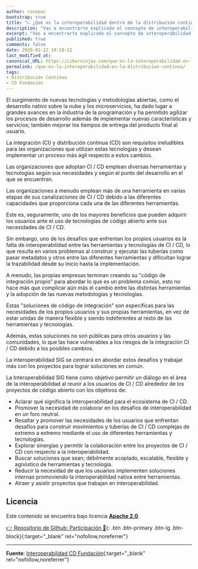```yaml
---
author: rosepac
bootstrap: true
title: "▷ ¿Qué es la interoperabilidad dentro de la distribución continua?"
description: "Vas a encontrarte explicado el concepto de interoperabilidad dentro del mundo CI / CD además del equipo de trabajo sobre el desarrollo del término en sí"
excerpt: "Vas a encontrarte explicado el concepto de interoperabilidad dentro del mundo CI / CD además del equipo de trabajo sobre el desarrollo del término en sí"
published: true
comments: false
date: 2020-01-22 19:10:12
last_modified_at: 
canonical_URL: https://ciberninjas.com/que-es-la-interoperabilidad-en-la-distribucion-continua/
permalink: /que-es-la-interoperabilidad-en-la-distribucion-continua/
tags:
- Distribución Continua
- CD Fundación
---
```


El surgimiento de nuevas tecnologías y metodologías abiertas, como el desarrollo nativo sobre la nube y los microservicios, ha dado lugar a grandes avances en la industria de la programación y ha permitido agilizar los procesos de desarrollo además de implementar nuevas características y servicios; también mejorar los tiempos de entrega del producto final al usuario.

La integración (CI) y distribución continua (CD) son requisitos ineludibles para las organizaciones que utilizan estas tecnologías y desean implementar un proceso más ágil respecto a estos cambios.

Las organizaciones que adoptan CI / CD emplean diversas herramientas y tecnologías según sus necesidades y según el punto del desarrollo en el que se encuentran.

Las organizaciones a menudo emplean más de una herramienta en varias etapas de sus canalizaciones de CI / CD debido a las diferentes capacidades que proporciona cada una de las diferentes herramientas.

Este es, seguramente, uno de los mayores beneficios que pueden adquirir los usuarios ante el uso de tecnologías de código abierto ante sus necesidades de CI / CD.

Sin embargo, uno de los desafíos que enfrentan los propios usuarios es la falta de interoperabilidad entre las herramientas y tecnologías de CI / CD, lo que resulta en varios problemas al construir y ejecutar las tuberías como pasar metadatos y otros entre las diferentes herramientas y dificultan lograr la trazabilidad desde su inicio hasta la implementación.

A menudo, las propias empresas terminan creando su "código de integración propio" para abordar lo que es un problema común, esto no hace más que complicar aún más el cambio entre las distintas herramientas y la adopción de las nuevas metodologías y tecnologías.

Estas "soluciones de código de integración" son específicas para las necesidades de los propios usuarios y sus propias herramientas, en vez de estar unidas de manera flexible y siendo indeferentes al resto de las herramientas y tecnologías.

Además, estas soluciones no son públicas para otros usuarios y las comunidades, lo que las hace vulnerables a los riesgos de la integración CI / CD debido a los posibles cambios.

La interoperabilidad SIG se centrará en abordar estos desafíos y trabajar más con los proyectos para lograr soluciones en común.

La Interoperabilidad SIG tiene como objetivo permitir un diálogo en el área de la interoperabilidad al reunir a los usuarios de CI / CD alrededor de los proyectos de código abierto con los objetivos de:

- Aclarar qué significa la interoperabilidad para el ecosistema de CI / CD.
- Promover la necesidad de colaborar en los desafíos de interoperabilidad en un foro neutral.
- Resaltar y promover las necesidades de los usuarios que enfrentan desafíos para construir movimientos y tuberías de CI / CD complejas de extremo a extremo mediante el uso de diferentes herramientas y tecnologías.
- Explorar sinergias y permitir la colaboración entre los proyectos de CI / CD con respecto a la interoperabilidad.
- Buscar soluciones que sean; débilmente acoplado, escalable, flexible y agnóstico de herramientas y tecnología.
- Reducir la necesidad de que los usuarios implementen soluciones internas promoviendo la interoperabilidad nativa entre herramientas.
- Atraer y asistir proyectos que trabajan en interoperabilidad.

## Licencia

Este contenido se encuentra bajo licencia **[Apache 2.0](https://es.wikipedia.org/wiki/Apache_License)**.

[👉 Repositorio de Github: Participación 🤞](https://github.com/cdfoundation/sig-interoperability#governance){: .btn .btn-primary .btn-lg .btn-block}{:target="_blank" rel="nofollow,noreferrer"}
<!-- wiki, integración continua: https://en.wikipedia.org/wiki/Continuous_integration#CI/CD -->

_____

**Fuente**: [Interoperabilidad CD Fundación](https://es.wikipedia.org/wiki/Apache_License){:target="_blank" rel="nofollow,noreferrer"}
